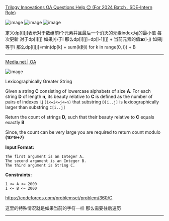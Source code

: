 [Trilogy Innovations OA Questions Help 😐 (For 2024 Batch , SDE-Intern Role)](https://leetcode.com/discuss/interview-question/2780180/Trilogy-Innovations-OA-Questions-Help-%28For-2024-Batch-SDE-Intern-Role%29)

![image](https://assets.leetcode.com/users/images/4ec0cca1-040a-4fe1-9f1b-dd37f45e8af3_1667629023.391552.jpeg)
![image](https://assets.leetcode.com/users/images/19acaa49-a180-45e4-b15c-6d0622ae0547_1667629026.4647093.jpeg)
![image](https://assets.leetcode.com/users/images/5d22d398-7218-4976-91ae-97ca808384c3_1667629029.6945503.jpeg)

定义dp[i][j]表示对于数组前i个元素并且最后一个消灭的元素index为j的最小值
每次更新 对于dp[i][j] 如果j小于i 那么dp[i][j]=dp[i-1][j] + 当前元素的值✖️(i-j) 
如果j等于i 那么dp[i][j]=min(dp[k] + sum(k到i) for k in range(0, i)) + B

----

[Media.net | OA](https://leetcode.com/discuss/interview-question/2415905/Media.net-or-OA)

![image](https://assets.leetcode.com/users/images/c3ae564d-94a1-45b8-a5f9-e5886719b479_1659122058.8588572.png)

Lexicographically Greater String

Given a string  **C**  consisting of lowercase alphabets of size  **A**. For each string  **D**  of length  **n**, its beauty relative to  **C**  is defined as the number of pairs of indexes i,j  `(1<=i<=j<=n)`  that substring  `D[i..j]`  is lexicographically larger than substring  `C[i..j]`

Return the count of strings  **D**, such that their beauty relative to  **C**  equals exactly  **B**

Since, the count can be very large you are required to return count modulo  **(10^9+7)**

**Input Format:**

```
The first argument is an Integer A. 
The second argument is an Integer B.
The third argument is String C.

```

**Constraints:**

```
1 <= A <= 2000
1 <= B <= 2000
```

https://codeforces.com/problemset/problem/360/C

这里的特殊情况就是如果当前的字符一样 那么需要往后遍历

---
<!--stackedit_data:
eyJoaXN0b3J5IjpbLTY2MzQ4MDM0OSwtMTY5Nzk2MzI5OF19
-->
